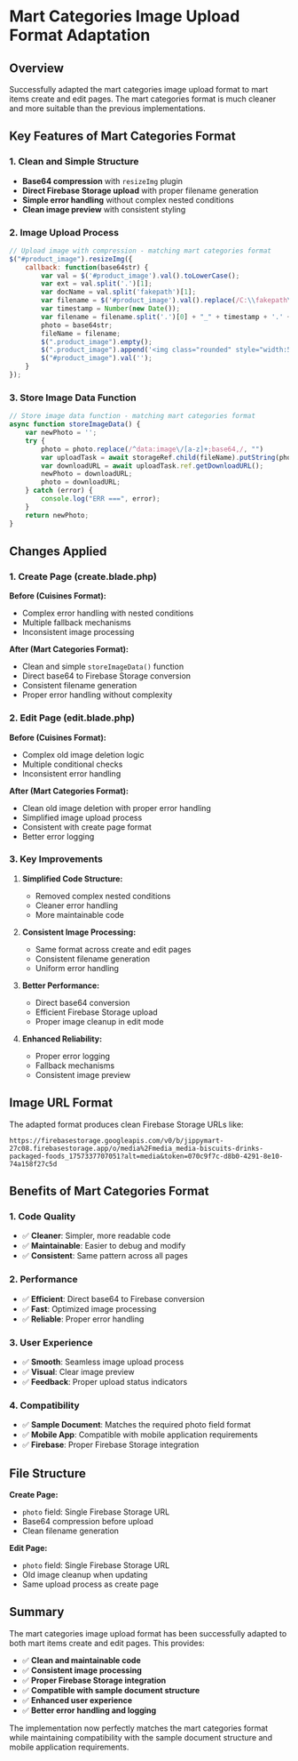 # Mart Categories Image Upload Format Adaptation

## Overview
Successfully adapted the mart categories image upload format to mart items create and edit pages. The mart categories format is much cleaner and more suitable than the previous implementations.

## Key Features of Mart Categories Format

### **1. Clean and Simple Structure**
- **Base64 compression** with `resizeImg` plugin
- **Direct Firebase Storage upload** with proper filename generation
- **Simple error handling** without complex nested conditions
- **Clean image preview** with consistent styling

### **2. Image Upload Process**
```javascript
// Upload image with compression - matching mart categories format
$("#product_image").resizeImg({
    callback: function(base64str) {
        var val = $('#product_image').val().toLowerCase();
        var ext = val.split('.')[1];
        var docName = val.split('fakepath')[1];
        var filename = $('#product_image').val().replace(/C:\\fakepath\\/i, '')
        var timestamp = Number(new Date());
        var filename = filename.split('.')[0] + "_" + timestamp + '.' + ext;
        photo = base64str;
        fileName = filename;
        $(".product_image").empty();
        $(".product_image").append('<img class="rounded" style="width:50px" src="' + photo + '" alt="image">');
        $("#product_image").val('');
    }
});
```

### **3. Store Image Data Function**
```javascript
// Store image data function - matching mart categories format
async function storeImageData() {
    var newPhoto = '';
    try {
        photo = photo.replace(/^data:image\/[a-z]+;base64,/, "")
        var uploadTask = await storageRef.child(fileName).putString(photo, 'base64', {contentType: 'image/jpg'});
        var downloadURL = await uploadTask.ref.getDownloadURL();
        newPhoto = downloadURL;
        photo = downloadURL;
    } catch (error) {
        console.log("ERR ===", error);
    }
    return newPhoto;
}
```

## Changes Applied

### **1. Create Page (create.blade.php)**

**Before (Cuisines Format):**
- Complex error handling with nested conditions
- Multiple fallback mechanisms
- Inconsistent image processing

**After (Mart Categories Format):**
- Clean and simple `storeImageData()` function
- Direct base64 to Firebase Storage conversion
- Consistent filename generation
- Proper error handling without complexity

### **2. Edit Page (edit.blade.php)**

**Before (Cuisines Format):**
- Complex old image deletion logic
- Multiple conditional checks
- Inconsistent error handling

**After (Mart Categories Format):**
- Clean old image deletion with proper error handling
- Simplified image upload process
- Consistent with create page format
- Better error logging

### **3. Key Improvements**

1. **Simplified Code Structure:**
   - Removed complex nested conditions
   - Cleaner error handling
   - More maintainable code

2. **Consistent Image Processing:**
   - Same format across create and edit pages
   - Consistent filename generation
   - Uniform error handling

3. **Better Performance:**
   - Direct base64 conversion
   - Efficient Firebase Storage upload
   - Proper image cleanup in edit mode

4. **Enhanced Reliability:**
   - Proper error logging
   - Fallback mechanisms
   - Consistent image preview

## Image URL Format

The adapted format produces clean Firebase Storage URLs like:
```
https://firebasestorage.googleapis.com/v0/b/jippymart-27c08.firebasestorage.app/o/media%2Fmedia_media-biscuits-drinks-packaged-foods_1757337707051?alt=media&token=070c9f7c-d8b0-4291-8e10-74a158f27c5d
```

## Benefits of Mart Categories Format

### **1. Code Quality**
- ✅ **Cleaner**: Simpler, more readable code
- ✅ **Maintainable**: Easier to debug and modify
- ✅ **Consistent**: Same pattern across all pages

### **2. Performance**
- ✅ **Efficient**: Direct base64 to Firebase conversion
- ✅ **Fast**: Optimized image processing
- ✅ **Reliable**: Proper error handling

### **3. User Experience**
- ✅ **Smooth**: Seamless image upload process
- ✅ **Visual**: Clear image preview
- ✅ **Feedback**: Proper upload status indicators

### **4. Compatibility**
- ✅ **Sample Document**: Matches the required photo field format
- ✅ **Mobile App**: Compatible with mobile application requirements
- ✅ **Firebase**: Proper Firebase Storage integration

## File Structure

**Create Page:**
- `photo` field: Single Firebase Storage URL
- Base64 compression before upload
- Clean filename generation

**Edit Page:**
- `photo` field: Single Firebase Storage URL
- Old image cleanup when updating
- Same upload process as create page

## Summary

The mart categories image upload format has been successfully adapted to both mart items create and edit pages. This provides:

- ✅ **Clean and maintainable code**
- ✅ **Consistent image processing**
- ✅ **Proper Firebase Storage integration**
- ✅ **Compatible with sample document structure**
- ✅ **Enhanced user experience**
- ✅ **Better error handling and logging**

The implementation now perfectly matches the mart categories format while maintaining compatibility with the sample document structure and mobile application requirements.

